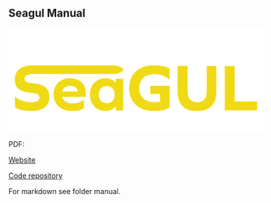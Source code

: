 ## Seagul Manual

![Logo](https://github.com/OskarAnderssons/Seagul_Manual/blob/b044ec747efd2a7ceee3b7e702f78c8516de1226/manual/images/SeaGUL-Logga-03.png)


PDF:

[Website](https://oskaranderssons.github.io/Seagul_Manual/)

[Code repository](https://github.com/astromzZ/SeaGul-Sommar-edition)

For markdown see folder manual.